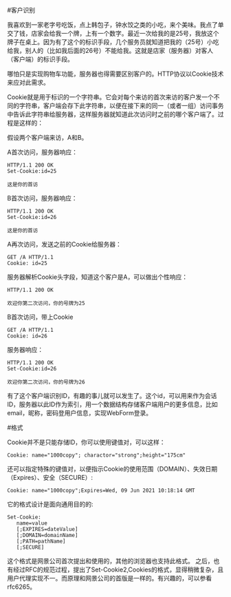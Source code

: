 #客户识别

我喜欢到一家老字号吃饭，点上韩包子，钟水饺之类的小吃，来个美味。我点了单交了钱，店家会给我一个牌，上有一个数字。最近一次给我的是25号，我放这个牌子在桌上。因为有了这个的标识手段，几个服务员就知道把我的（25号）小吃给我，别人的（比如我后面的26号）不能给我。这就是店家（服务器）对客人（客户端）的标识手段。

哪怕只是实现购物车功能，服务器也得需要区别客户的。HTTP协议以Cookie技术来应对此需求。

Cookie就是用于标识的一个字符串。它会对每个来访的首次来访的客户发一个不同的字符串，客户端会存下此字符串，以便在接下来的同一（或者一组）访问事务中告诉此字符串给服务器，这样服务器就知道此次访问时之前的哪个客户端了。过程是这样的：

假设两个客户端来访，A和B。

A首次访问，服务器响应：

    HTTP/1.1 200 OK
    Set-Cookie:id=25

    这是你的首访
B首次访问，服务器响应：

    HTTP/1.1 200 OK
    Set-Cookie:id=26

    这是你的首访


A再次访问，发送之前的Cookie给服务器：

    GET /A HTTP/1.1
    Cookie: id=25

服务器解析Cookie头字段，知道这个客户是A，可以做出个性响应：

    HTTP/1.1 200 OK

    欢迎你第二次访问，你的号牌为25

B首次访问，带上Cookie

    GET /A HTTP/1.1
    Cookie: id=26


服务器响应：

    HTTP/1.1 200 OK
    Set-Cookie:id=26

    欢迎你第二次访问，你的号牌为26

有了这个客户端识别ID，有趣的事儿就可以发生了。这个id，可以用来作为会话ID，服务器以此ID作为索引，用一个数据结构存储客户端用户的更多信息，比如email，昵称，密码登用户信息，实现WebForm登录。

#格式

Cookie并不是只能存储ID，你可以使用键值对，可以这样：

    Cookie: name="1000copy"; charactor="strong";height="175cm"


还可以指定特殊的键值对，以便指示Cookie的使用范围（DOMAIN）、失效日期（Expires）、安全（SECURE）:


    Cookie: name="1000copy";Expires=Wed, 09 Jun 2021 10:18:14 GMT
    


它的格式设计是面向通用目的的:


    Set-Cookie:
       name=value
       [;EXPIRES=dateValue]
       [;DOMAIN=domainName]
       [;PATH=pathName]
       [;SECURE]

这个格式是网景公司首次提出和使用的，其他的浏览器也支持此格式。
之后，也有经过RFC的规范过程，提出了Set-Cookie2,Cookies的格式，显得稍微复杂，且用户代理实现不一。而原理和网景公司的首版是一样的。有兴趣的，可以参看rfc6265。


